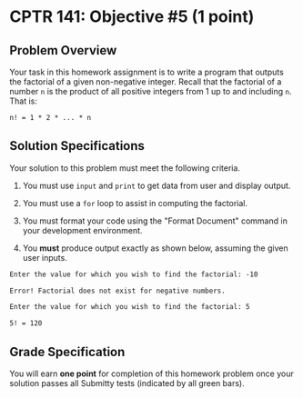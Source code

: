 # CPTR 141: Objective #5 (1 point)

## Problem Overview

Your task in this homework assignment is to write a program that outputs the factorial of a given non-negative integer.  Recall that the factorial of a number `n` is the product of all positive integers from 1 up to and including `n`.  That is:

```html
n! = 1 * 2 * ... * n
```

## Solution Specifications

Your solution to this problem must meet the following criteria.

1. You must use `input` and `print` to get data from user and display output.

2. You must use a `for` loop to assist in computing the factorial.

3. You must format your code using the "Format Document" command in your development environment.

4. You **must** produce output exactly as shown below, assuming the given user inputs.

```html
Enter the value for which you wish to find the factorial: -10

Error! Factorial does not exist for negative numbers.
```

```html
Enter the value for which you wish to find the factorial: 5

5! = 120
```

## Grade Specification

You will earn **one point** for completion of this homework problem once your solution passes all Submitty tests (indicated by all green bars).
